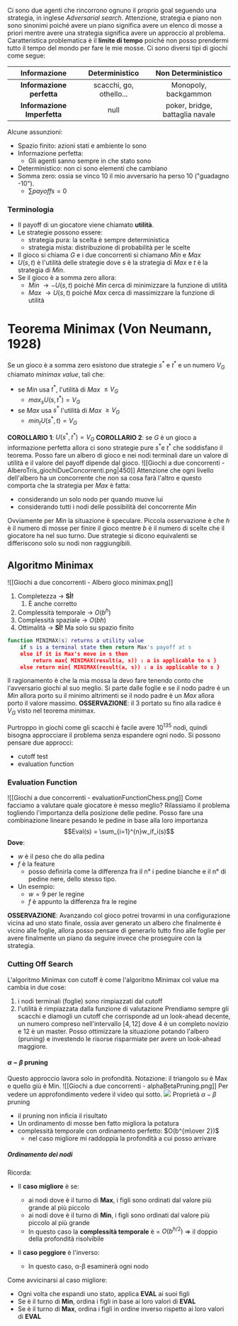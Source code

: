 Ci sono due agenti che rincorrono ognuno il proprio goal seguendo una strategia, in inglese *Adversarial search*. Attenzione, strategia e piano non sono sinonimi poiché avere un piano significa avere un elenco di mosse a priori mentre avere una strategia significa avere un approccio al problema. Caratteristica problematica è il **limite di tempo** poiché non posso prendermi tutto il tempo del mondo per fare le mie mosse. Ci sono diversi tipi di giochi come segue:

|Informazione|**Deterministico**|**Non Deterministico**|
|:------------:|:------------------:|:---------:|
|**Informazione perfetta**|scacchi, go, othello...|Monopoly, backgammon|
|**Informazione Imperfetta**| null | poker, bridge, battaglia navale|

Alcune assunzioni:
+ Spazio finito: azioni stati e ambiente lo sono
+ Informazione perfetta:
	+ Gli agenti sanno sempre in che stato sono
+ Deterministico: non ci sono elementi che cambiano
+ Somma zero: ossia se vinco 10 il mio avversario ha perso 10 ("guadagno -10"). 
	+ $\sum{payoffs} = 0$
### Terminologia
+ Il payoff di un giocatore viene chiamato **utilità**. 
+ Le strategie possono essere:
	+ strategia pura: la scelta è sempre deterministica
	+ strategia mista: distribuzione di probabilità per le scelte
+ Il gioco si chiama $G$ e i due concorrenti si chiamano *Min* e *Max* 
+ $U(s,t)$ è l'utilità delle strategie dove $s$ è la strategia di *Max* e $t$ è la strategia di *Min*.
+ Se il gioco è a somma zero allora:
	+ *Min* $\rightarrow -U(s,t)$ poiché *Min* cerca di minimizzare la funzione di utilità
	+ *Max* $\rightarrow U(s,t)$ poiché *Max* cerca di massimizzare la funzione di utilità



# Teorema Minimax (Von Neumann, 1928)
Se un gioco è a somma zero esistono due strategie $s^*$ e $t^*$ e un numero $V_G$ chiamato *minimax value*, tali che:
+ se *Min* usa $t^*$, l'utilità di *Max* $\le V_G$
	+ $max_sU(s,t^*) = V_G$
+ se *Max* usa $s^*$ l'utilità di *Max* $\ge V_G$
	+ $min_tU(s^*,t) = V_G$

**COROLLARIO 1**: $U(s^*, t^*) = V_G$
**COROLLARIO 2**: se $G$ è un gioco a informazione perfetta allora ci sono strategie pure $s^*$e $t^*$ che soddisfano il teorema.
Posso fare un albero di gioco e nei nodi terminali dare un valore di utilità e il valore del payoff dipende dal gioco. 
![[Giochi a due concorrenti - AlberoTris_giochiDueConcorrenti.png|450]]
Attenzione che ogni livello dell'albero ha un concorrente che non sa cosa farà l'altro e questo comporta che la strategia per *Max* è fatta:
+ considerando un solo nodo per quando muove lui
+ considerando tutti i nodi delle possibilità del concorrente *Min*

Ovviamente per *Min* la situazione è speculare. Piccola osservazione è che $h$ è il numero di mosse per finire il gioco mentre $b$ è il numero di scelte che il giocatore ha nel suo turno. Due strategie si dicono equivalenti se differiscono solo su nodi non raggiungibili.
## Algoritmo Minimax
![[Giochi a due concorrenti - Albero gioco minimax.png]]
1. Completezza → **SÌ!**
	1. È anche corretto
2. Complessità temporale → $O(b^h)$
3. Complessità spaziale → $O(bh)$
4. Ottimalità → **SÌ!** Ma solo su spazio finito

```lua 
function MINIMAX(s) returns a utility value 
	if s is a terminal state then return Max's payoff at s 
	else if it is Max's move in s then 
		return max{ MINIMAX(result(a, s)) : a is applicable to s } 
	else return min{ MINIMAX(result(a, s)) : a is applicable to s }
```

Il ragionamento è che la mia mossa la devo fare tenendo conto che l'avversario giochi al suo meglio. Si parte dalle foglie e se il nodo padre è un *Min* allora porto su il minimo altrimenti se il nodo padre è un *Max* allora porto il valore massimo. 
**OSSERVAZIONE**: il 3 portato su fino alla radice è $V_G$ visto nel teorema minimax.

Purtroppo in giochi come gli scacchi è facile avere $10^{135}$ nodi, quindi bisogna approcciare il problema senza espandere ogni nodo. Si possono pensare due approcci:
- cutoff test
- evaluation function
### Evaluation Function
![[Giochi a due concorrenti - evaluationFunctionChess.png]]
Come facciamo a valutare quale giocatore è messo meglio? Rilassiamo il problema togliendo l'importanza della posizione delle pedine. Posso fare una combinazione lineare pesando le pedine in base alla loro importanza $$Eval(s) = \sum_{i=1}^{n}w_if_i(s)$$**Dove**:
- $w$ è il peso che do alla pedina
- $f$ è la feature 
	- posso definirla come la differenza fra il n° i pedine bianche e il n° di pedine nere, dello stesso tipo. 
- Un esempio:
	- $w = 9$ per le regine
	- $f$ è appunto la differenza fra le regine

**OSSERVAZIONE**:
Avanzando col gioco potrei trovarmi in una configurazione vicina ad uno stato finale, ossia aver generato un albero che finalmente è vicino alle foglie, allora posso pensare di generarlo tutto fino alle foglie per avere finalmente un piano da seguire invece che proseguire con la strategia.
### Cutting Off Search
L'algoritmo Minimax con cutoff è come l'algoritmo Minimax col value ma cambia in due cose:
1. i nodi terminali (foglie) sono rimpiazzati dal cutoff
2. l'utilità è rimpiazzata dalla funzione di valutazione
Prendiamo sempre gli scacchi e diamogli un cutoff che corrisponde ad un look-ahead decente, un numero compreso nell'intervallo $[4,12]$ dove 4 è un completo novizio e 12 è un master. 
Posso ottimizzare la situazione potando l'albero (pruning) e investendo le risorse risparmiate per avere un look-ahead maggiore. 

#### $\alpha - \beta$ pruning 
Questo approccio lavora solo in profondità. Notazione: il triangolo su è Max e quello giù è Min. 
![[Giochi a due concorrenti - alphaBetaPruning.png]]
Per vedere un approfondimento vedere il video qui sotto. ![](https://www.youtube.com/watch?v=l-hh51ncgDI)
Proprietà $\alpha - \beta$ pruning
- il pruning non inficia il risultato
- Un ordinamento di mosse ben fatto migliora la potatura
- complessità temporale con ordinamento perfetto: $O(b^{m\over 2})$
	- nel caso migliore mi raddoppia la profondità a cui posso arrivare
	

##### Ordinamento dei nodi
Ricorda:
- Il **caso migliore** è se:
  - ai nodi dove è il turno di **Max**, i figli sono ordinati dal valore più grande al più piccolo
  - ai nodi dove è il turno di **Min**, i figli sono ordinati dal valore più piccolo al più grande
  - In questo caso la **complessità temporale** è = $O(b^{h/2})$ ⇒ il doppio della profondità risolvibile

- Il **caso peggiore** è l'inverso:
  - In questo caso, α-β esaminerà ogni nodo

Come avvicinarsi al caso migliore:
- Ogni volta che espandi uno stato, applica **EVAL** ai suoi figli
- Se è il turno di **Min**, ordina i figli in base ai loro valori di **EVAL**
- Se è il turno di **Max**, ordina i figli in ordine inverso rispetto ai loro valori di **EVAL**

